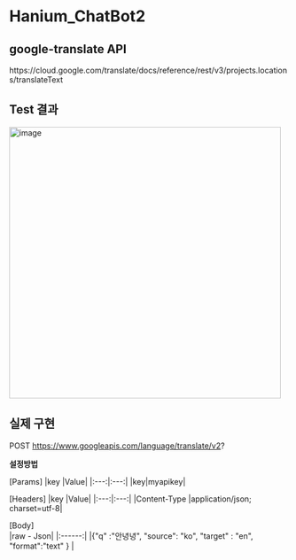# Hanium_ChatBot2

## google-translate API
<p>
  https://cloud.google.com/translate/docs/reference/rest/v3/projects.locations/translateText
</p>

## Test 결과 
<img width="490" alt="image" src="https://github.com/gus1043/Hanium_ChatBot2/assets/80878955/37e07828-9bc2-4f23-a164-b85ba13f9f2a">

## 실제 구현
POST https://www.googleapis.com/language/translate/v2?

**설정방법**


[Params]
|key |Value|
|:---:|:---:|
|key|myapikey|



[Headers]
|key |Value|
|:---:|:---:|
|Content-Type   |application/json; charset=utf-8|



[Body]</br>
|raw - Json|
|:------:|
|{"q" :"안녕녕", "source": "ko", "target" : "en", "format":"text" } |



